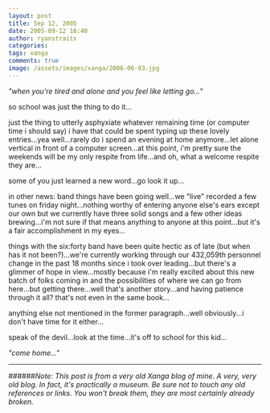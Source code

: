 ```yaml
---
layout: post
title: Sep 12, 2005
date: 2005-09-12 16:40
author: ryanstraits
categories:
tags: xanga
comments: true
image: /assets/images/xanga/2006-06-03.jpg
---
```

<em>"when you're tired and alone and you feel like letting go..."</em>

so school was just the thing to do it...

<!-- break -->

just the thing to utterly asphyxiate whatever remaining time (or computer time i should say) i have that could be spent typing up these lovely entries...yea well...rarely do i spend an evening at home anymore...let alone vertical in front of a computer screen...at this point, i'm pretty sure the weekends will be my only respite from life...and oh, what a welcome respite they are...

some of you just learned a new word...go look it up...

in other news: band things have been going well...we "live" recorded a few tunes on friday night...nothing worthy of entering anyone else's ears except our own but we currently have three solid songs and a few other ideas brewing...i'm not sure if that means anything to anyone at this point...but it's a fair accomplishment in my eyes...

things with the six:forty band have been quite hectic as of late (but when has it not been?)...we're currently working through our 432,059th personnel change in the past 18 months since i took over leading...but there's a glimmer of hope in view...mostly because i'm really excited about this new batch of folks coming in and the possibilities of where we can go from here...but getting there...well that's another story...and having patience through it all? that's not even in the same book...

anything else not mentioned in the former paragraph...well obviously...i don't have time for it either...

speak of the devil...look at the time...it's off to school for this kid...

<em>"come home..."</em>

---

######*Note: This post is from a very old Xanga blog of mine. A very, very old blog. In fact, it's practically a museum. Be sure not to touch any old references or links. You won't break them, they are most certainly already broken.*